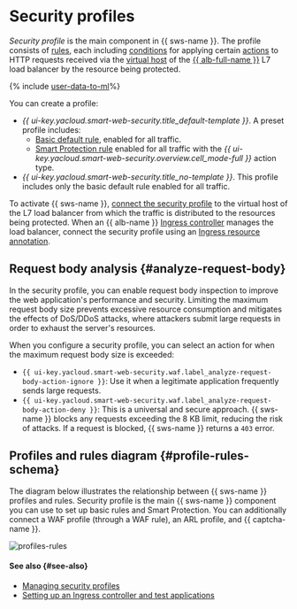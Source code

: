 # Security profiles

_Security profile_ is the main component in {{ sws-name }}. The profile consists of [rules](rules.md), each including [conditions](conditions.md) for applying certain [actions](rules.md#rule-action) to HTTP requests received via the [virtual host](../../application-load-balancer/concepts/http-router.md#virtual-host) of the [{{ alb-full-name }}](../../application-load-balancer/concepts/index.md) L7 load balancer by the resource being protected.

{% include [user-data-to-ml](../../_includes/smartwebsecurity/user-data-to-ml.md)%}

You can create a profile:
  * _{{ ui-key.yacloud.smart-web-security.title_default-template }}_. A preset profile includes:
    * [Basic default rule](rules.md#base-rules), enabled for all traffic.
    * [Smart Protection rule](rules.md#smart-protection-rules) enabled for all traffic with the _{{ ui-key.yacloud.smart-web-security.overview.cell_mode-full }}_ action type.
  * _{{ ui-key.yacloud.smart-web-security.title_no-template }}_. This profile includes only the basic default rule enabled for all traffic.

To activate {{ sws-name }}, [connect the security profile](../operations/host-connect.md) to the virtual host of the L7 load balancer from which the traffic is distributed to the resources being protected. When an {{ alb-name }} [Ingress controller](../../application-load-balancer/tools/k8s-ingress-controller/index.md) manages the load balancer, connect the security profile using an [Ingress resource annotation](../../application-load-balancer/k8s-ref/ingress.md).

## Request body analysis {#analyze-request-body}

In the security profile, you can enable request body inspection to improve the web application's performance and security. Limiting the maximum request body size prevents excessive resource consumption and mitigates the effects of DoS/DDoS attacks, where attackers submit large requests in order to exhaust the server's resources.

When you configure a security profile, you can select an action for when the maximum request body size is exceeded:

* `{{ ui-key.yacloud.smart-web-security.waf.label_analyze-request-body-action-ignore }}`: Use it when a legitimate application frequently sends large requests.
* `{{ ui-key.yacloud.smart-web-security.waf.label_analyze-request-body-action-deny }}`: This is a universal and secure approach. {{ sws-name }} blocks any requests exceeding the 8 KB limit, reducing the risk of attacks. If a request is blocked, {{ sws-name }} returns a `403` error.

## Profiles and rules diagram {#profile-rules-schema}

The diagram below illustrates the relationship between {{ sws-name }} profiles and rules. Security profile is the main {{ sws-name }} component you can use to set up basic rules and Smart Protection. You can additionally connect a WAF profile (through a WAF rule), an ARL profile, and {{ captcha-name }}.

![profiles-rules](../../_assets/smartwebsecurity/profiles-rules.svg)

#### See also {#see-also}

* [Managing security profiles](../operations/index.md#profiles)
* [Setting up an Ingress controller and test applications](../../managed-kubernetes/tutorials/alb-ingress-controller.md#create-ingress-and-apps)
